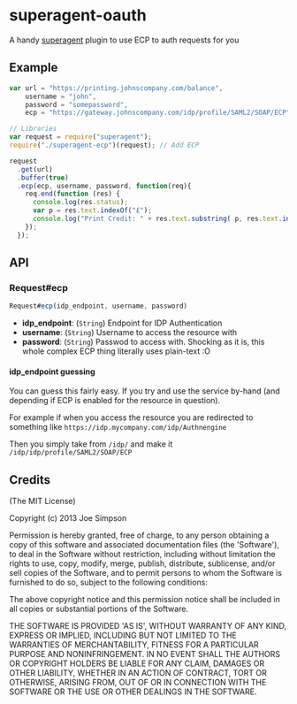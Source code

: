 
# superagent-oauth

A handy [superagent](https://github.com/visionmedia/superagent) plugin to use ECP to auth
requests for you

## Example

```js
var url = "https://printing.johnscompany.com/balance",
	username = "john",
	password = "somepassword",
	ecp = "https://gateway.johnscompany.com/idp/profile/SAML2/SOAP/ECP";

// Libraries
var request = require("superagent");
require("./superagent-ecp")(request); // Add ECP

request
  .get(url)
  .buffer(true)
  .ecp(ecp, username, password, function(req){
    req.end(function (res) {
      console.log(res.status);
      var p = res.text.indexOf("£");
      console.log("Print Credit: " + res.text.substring( p, res.text.indexOf("<", p) ));
    });
  });
```

## API

### Request#ecp

```js
Request#ecp(idp_endpoint, username, password)
```

- **idp_endpoint**: (`String`) Endpoint for IDP Authentication
- **username**: (`String`) Username to access the resource with
- **password**: (`String`) Passwod to access with. Shocking as it is, this whole complex
ECP thing literally uses plain-text :O

#### idp_endpoint guessing

You can guess this fairly easy. If you try and use the service by-hand (and depending if ECP
is enabled for the resource in question).

For example if when you access the resource you are redirected to something like
`https://idp.mycompany.com/idp/Authnengine`

Then you simply take from `/idp/` and make it `/idp/idp/profile/SAML2/SOAP/ECP`

## Credits

(The MIT License)

Copyright (c) 2013 Joe Simpson

Permission is hereby granted, free of charge, to any person obtaining
a copy of this software and associated documentation files (the
'Software'), to deal in the Software without restriction, including
without limitation the rights to use, copy, modify, merge, publish,
distribute, sublicense, and/or sell copies of the Software, and to
permit persons to whom the Software is furnished to do so, subject to
the following conditions:

The above copyright notice and this permission notice shall be
included in all copies or substantial portions of the Software.

THE SOFTWARE IS PROVIDED 'AS IS', WITHOUT WARRANTY OF ANY KIND,
EXPRESS OR IMPLIED, INCLUDING BUT NOT LIMITED TO THE WARRANTIES OF
MERCHANTABILITY, FITNESS FOR A PARTICULAR PURPOSE AND NONINFRINGEMENT.
IN NO EVENT SHALL THE AUTHORS OR COPYRIGHT HOLDERS BE LIABLE FOR ANY
CLAIM, DAMAGES OR OTHER LIABILITY, WHETHER IN AN ACTION OF CONTRACT,
TORT OR OTHERWISE, ARISING FROM, OUT OF OR IN CONNECTION WITH THE
SOFTWARE OR THE USE OR OTHER DEALINGS IN THE SOFTWARE.
